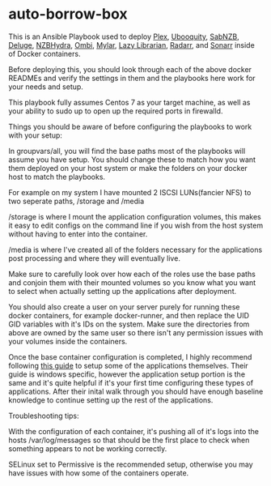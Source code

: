 # auto-borrow-box

This is an Ansible Playbook used to deploy [Plex](https://hub.docker.com/r/plexinc/pms-docker/), [Ubooquity](https://hub.docker.com/r/linuxserver/ubooquity/), [SabNZB](https://hub.docker.com/r/linuxserver/sabnzbd/), [Deluge](https://hub.docker.com/r/linuxserver/deluge/), [NZBHydra](https://hub.docker.com/r/linuxserver/hydra/), [Ombi](https://hub.docker.com/r/linuxserver/ombi/), [Mylar](https://hub.docker.com/r/linuxserver/mylar/), [Lazy Librarian](https://hub.docker.com/r/linuxserver/lazylibrarian/), [Radarr](https://hub.docker.com/r/linuxserver/radarr/), and [Sonarr](https://hub.docker.com/r/linuxserver/sonarr/) inside of Docker containers.

Before deploying this, you should look through each of the above docker READMEs and verify the settings in them and the playbooks here work for your needs and setup.

This playbook fully assumes Centos 7 as your target machine, as well as your ability to sudo up to open up the required ports in firewalld.

Things you should be aware of before configuring the playbooks to work with your setup:

In groupvars/all, you will find the base paths most of the playbooks will assume you have setup. You should change these to match how you want them deployed on your host system or make the folders on your docker host to match the playbooks.

For example on my system I have mounted 2 ISCSI LUNs(fancier NFS) to two seperate paths, /storage and /media

/storage is where I mount the application configuration volumes, this makes it easy to edit configs on the command line if you wish from the host system without having to enter into the container.

/media is where I've created all of the folders necessary for the applications post processing and where they will eventually live.

Make sure to carefully look over how each of the roles use the base paths and conjoin them with their mounted volumes so you know what you want to select when actually setting up the applications after deployment.

You should also create a user on your server purely for running these docker containers, for example docker-runner, and then replace the UID GID variables with it's IDs on the system. Make sure the directories from above are owned by the same user so there isn't any permission issues with your volumes inside the containers.

Once the base container configuration is completed, I highly recommend following [this guide](https://www.cuttingcords.com/home/ultimate-server/newsgroups-and-sabnzbd) to setup some of the applications themselves. Their guide is windows specific, however the application setup portion is the same and it's quite helpful if it's your first time configuring these types of applications. After their inital walk through you should have enough baseline knowledge to continue setting up the rest of the applications.

Troubleshooting tips:

With the configuration of each container, it's pushing all of it's logs into the hosts /var/log/messages so that should be the first place to check when something appears to not be working correctly.

SELinux set to Permissive is the recommended setup, otherwise you may have issues with how some of the containers operate.
